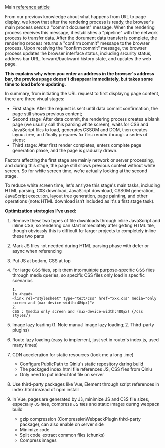 Main [reference article](http://interview.poetries.top/browser/part5/lesson23.html#%E5%BD%B1%E5%93%8D%E9%A1%B5%E9%9D%A2%E5%B1%95%E7%A4%BA%E7%9A%84%E5%9B%A0%E7%B4%A0%E4%BB%A5%E5%8F%8A%E4%BC%98%E5%8C%96%E7%AD%96%E7%95%A5)

From our previous knowledge about what happens from URL to page display, we know that after the rendering process is ready, the browser's main process sends a "commit document" message. When the rendering process receives this message, it establishes a "pipeline" with the network process to transfer data. After the document data transfer is complete, the rendering process returns a "confirm commit" message to the browser process. Upon receiving the "confirm commit" message, the browser process updates the browser interface status, including security status, address bar URL, forward/backward history state, and updates the web page.

**This explains why when you enter an address in the browser's address bar, the previous page doesn't disappear immediately, but takes some time to load before updating.**

In summary, from initiating the URL request to first displaying page content, there are three visual stages:

- First stage: After the request is sent until data commit confirmation, the page still shows previous content;
- Second stage: After data commit, the rendering process creates a blank page (we usually call this parsing white screen), waits for CSS and JavaScript files to load, generates CSSOM and DOM, then creates layout tree, and finally prepares for first render through a series of steps;
- Third stage: After first render completes, enters complete page generation phase, and the page is gradually drawn.

Factors affecting the first stage are mainly network or server processing, and during this stage, the page still shows previous content without white screen. So for white screen time, we're actually looking at the second stage.

To reduce white screen time, let's analyze this stage's main tasks, including HTML parsing, CSS download, JavaScript download, CSSOM generation, JavaScript execution, layout tree generation, page painting, and other operations (note: HTML download isn't included as it's a first stage task).

**Optimization strategies I've used:**

1. Remove these two types of file downloads through inline JavaScript and inline CSS, so rendering can start immediately after getting HTML file, though obviously this is difficult for larger projects to completely inline these two parts

2. Mark JS files not needed during HTML parsing phase with defer or async when referencing

3. Put JS at bottom, CSS at top

4. For large CSS files, split them into multiple purpose-specific CSS files through media queries, so specific CSS files only load in specific scenarios

   ```
   1.
   In <head>
   <link rel="stylesheet" type="text/css" href="xxx.css" media="only screen and (max-device-width:480px)">
   2.
   CSS : @media only screen and (max-device-width:480px) {/css styles/}
   ```

5. Image lazy loading (1. Note manual image lazy loading; 2. Third-party plugins)

6. Route lazy loading (easy to implement, just set in router's index.js, used many times)

7. CDN acceleration for static resources (took me a long time)
   * Configure PublicPath to Qiniu's static repository during build
   * The packaged index.html file references JS, CSS files from Qiniu
   * Only need to put index.html file on server

8. Use third-party packages like Vue, Element through script references in index.html instead of npm install

9. In Vue, pages are generated by JS, minimize JS and CSS file sizes, especially JS files, compress JS files and static images during webpack build
   * gzip compression (CompressionWebpackPlugin third-party package), can also enable on server side
   * Minimize code
   * Split code, extract common files (chunks)
   * Compress images